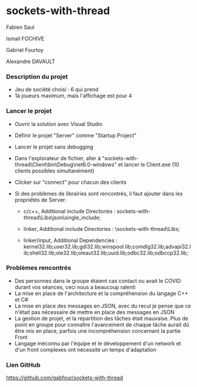 # sockets-with-thread

Fabien Saul

Ismail FOCHIVE

Gabriel Fourtoy

Alexandre DAVAULT



### Description du projet

- Jeu de société choisi : 6 qui prend
- 1à joueurs maximum, mais l'affichage est pour 4



### Lancer le projet

- Ouvrir la solution avec Visual Studio

- Définir le projet "Server" comme "Startup Project"

- Lancer le projet sans debugging

- Dans l'explorateur de fichier, aller à "sockets-with-thread\Client\bin\Debug\net6.0-windows" et lancer le Client.exe (10 clients possibles simultanément)

- Clicker sur "connect" pour chacun des clients

- Si des problèmes de librairies sont rencontrés, il faut ajouter dans les propriétés de Server:

  - c/c++, Additional include Directories : sockets-with-thread\Libs\json\single_include;

  - linker, Additional include Directories : \sockets-with-thread\Libs;
  - linker/input, Additional Dependencies : kernel32.lib;user32.lib;gdi32.lib;winspool.lib;comdlg32.lib;advapi32.lib;shell32.lib;ole32.lib;oleaut32.lib;uuid.lib;odbc32.lib;odbccp32.lib;




### Problèmes rencontrés

- Des personnes dans le groupe étaient cas contact ou avait le COVID durant vos séances, ceci nous a beaucoup ralenti 
- La mise en place de l'architecture et la compréhension du langage C++ et C#  
- La mise en place des messages en JSON, avec du recul je pense que ce n'était pas nécessaire de mettre en place des messages en JSON 
- La gestion de projet, et la répartition des tâches était mauvaise. Plus de point en groupe pour connaître l'avancement de chaque tâche aurait dû être mis en place, parfois une incompréhension concernant la partie Front 
- Langage méconnu par l'équipe et le développement d'un network et d'un front complexes ont nécessité un temps d'adaptation



### Lien GitHub

https://github.com/gabfour/sockets-with-thread



